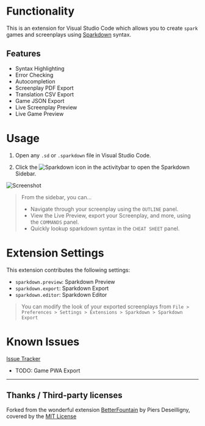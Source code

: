 # Functionality

This is an extension for Visual Studio Code which allows you to create `spark` games and screenplays using [Sparkdown](https://github.com/ImpowerGames/impower/tree/main/sparkdown) syntax.

## Features

- Syntax Highlighting
- Error Checking
- Autocompletion
- Screenplay PDF Export
- Translation CSV Export
- Game JSON Export
- Live Screenplay Preview
- Live Game Preview

# Usage

1. Open any `.sd` or `.sparkdown` file in Visual Studio Code.

2. Click the ![Sparkdown](https://raw.githubusercontent.com/ImpowerGames/impower/deploy/dev/.github/images/sparkdown-vscode-icon.png) icon in the activitybar to open the Sparkdown Sidebar.

![Screenshot](https://raw.githubusercontent.com/ImpowerGames/impower/deploy/dev/.github/images/sparkdown-vscode-screenshot-00.png)

> From the sidebar, you can...
>
> - Navigate through your screenplay using the `OUTLINE` panel.
> - View the Live Preview, export your Screenplay, and more, using the `COMMANDS` panel.
> - Quickly lookup sparkdown syntax in the `CHEAT SHEET` panel.

# Extension Settings

This extension contributes the following settings:

- `sparkdown.preview`: Sparkdown Preview
- `sparkdown.export`: Sparkdown Export
- `sparkdown.editor`: Sparkdown Editor

> You can modify the look of your exported screenplays from `File > Preferences > Settings > Extensions > Sparkdown > Sparkdown Export`

# Known Issues

[Issue Tracker](https://github.com/ImpowerGames/impower/labels/vscode)

- TODO: Game PWA Export

---

## Thanks / Third-party licenses

Forked from the wonderful extension [BetterFountain](https://github.com/piersdeseilligny/betterfountain) by Piers Deseilligny, covered by the [MIT License](https://github.com/piersdeseilligny/betterfountain/blob/master/LICENSE.md)
